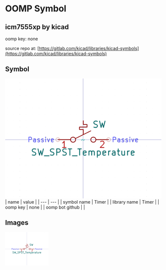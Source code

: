 # OOMP Symbol  
## icm7555xp  by kicad  
  
oomp key: none  
  
source repo at: [https://gitlab.com/kicad/libraries/kicad-symbols](https://gitlab.com/kicad/libraries/kicad-symbols)  
## Symbol  
  
[![working.png](working_600.png)](working.png)  
| name | value | 
| --- | --- | 
| symbol name | Timer | 
| library name | Timer | 
| oomp key | none | 
| oomp bot github |  | 
## Images  
  
[![working.png](working_140.png)](working.png)  
